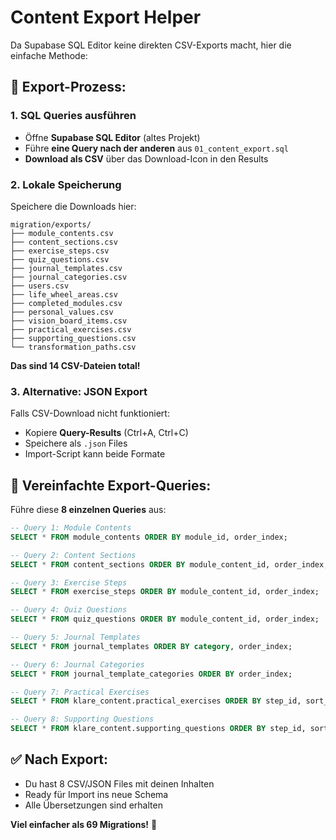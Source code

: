# Content Export Helper

Da Supabase SQL Editor keine direkten CSV-Exports macht, hier die einfache Methode:

## 🎯 Export-Prozess:

### 1. SQL Queries ausführen
- Öffne **Supabase SQL Editor** (altes Projekt)
- Führe **eine Query nach der anderen** aus `01_content_export.sql`
- **Download als CSV** über das Download-Icon in den Results

### 2. Lokale Speicherung
Speichere die Downloads hier:
```
migration/exports/
├── module_contents.csv
├── content_sections.csv  
├── exercise_steps.csv
├── quiz_questions.csv
├── journal_templates.csv
├── journal_categories.csv
├── users.csv
├── life_wheel_areas.csv
├── completed_modules.csv
├── personal_values.csv
├── vision_board_items.csv
├── practical_exercises.csv
├── supporting_questions.csv
└── transformation_paths.csv
```

**Das sind 14 CSV-Dateien total!**

### 3. Alternative: JSON Export
Falls CSV-Download nicht funktioniert:
- Kopiere **Query-Results** (Ctrl+A, Ctrl+C)
- Speichere als `.json` Files
- Import-Script kann beide Formate

## 🚀 Vereinfachte Export-Queries:

Führe diese **8 einzelnen Queries** aus:

```sql
-- Query 1: Module Contents
SELECT * FROM module_contents ORDER BY module_id, order_index;

-- Query 2: Content Sections  
SELECT * FROM content_sections ORDER BY module_content_id, order_index;

-- Query 3: Exercise Steps
SELECT * FROM exercise_steps ORDER BY module_content_id, order_index;

-- Query 4: Quiz Questions
SELECT * FROM quiz_questions ORDER BY module_content_id, order_index;

-- Query 5: Journal Templates
SELECT * FROM journal_templates ORDER BY category, order_index;

-- Query 6: Journal Categories
SELECT * FROM journal_template_categories ORDER BY order_index;

-- Query 7: Practical Exercises
SELECT * FROM klare_content.practical_exercises ORDER BY step_id, sort_order;

-- Query 8: Supporting Questions
SELECT * FROM klare_content.supporting_questions ORDER BY step_id, sort_order;
```

## ✅ Nach Export:
- Du hast 8 CSV/JSON Files mit deinen Inhalten
- Ready für Import ins neue Schema
- Alle Übersetzungen sind erhalten

**Viel einfacher als 69 Migrations!** 🎉

